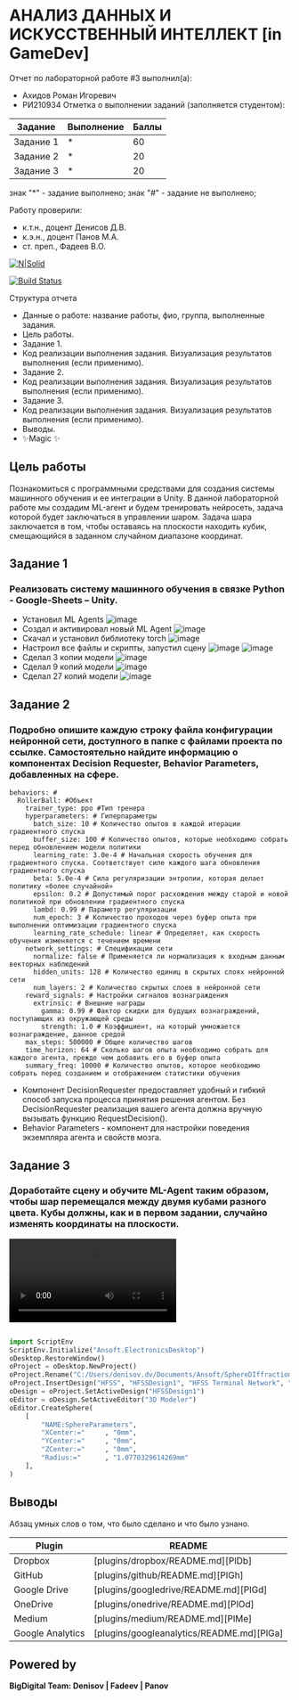 # АНАЛИЗ ДАННЫХ И ИСКУССТВЕННЫЙ ИНТЕЛЛЕКТ [in GameDev]
Отчет по лабораторной работе #3 выполнил(а):
- Ахидов Роман Игоревич
- РИ210934
Отметка о выполнении заданий (заполняется студентом):

| Задание | Выполнение | Баллы |
| ------ | ------ | ------ |
| Задание 1 | * | 60 |
| Задание 2 | * | 20 |
| Задание 3 | * | 20 |

знак "*" - задание выполнено; знак "#" - задание не выполнено;

Работу проверили:
- к.т.н., доцент Денисов Д.В.
- к.э.н., доцент Панов М.А.
- ст. преп., Фадеев В.О.

[![N|Solid](https://cldup.com/dTxpPi9lDf.thumb.png)](https://nodesource.com/products/nsolid)

[![Build Status](https://travis-ci.org/joemccann/dillinger.svg?branch=master)](https://travis-ci.org/joemccann/dillinger)

Структура отчета

- Данные о работе: название работы, фио, группа, выполненные задания.
- Цель работы.
- Задание 1.
- Код реализации выполнения задания. Визуализация результатов выполнения (если применимо).
- Задание 2.
- Код реализации выполнения задания. Визуализация результатов выполнения (если применимо).
- Задание 3.
- Код реализации выполнения задания. Визуализация результатов выполнения (если применимо).
- Выводы.
- ✨Magic ✨

## Цель работы
Познакомиться с программными средствами для создания системы машинного обучения и ее интеграции в Unity.
В данной лабораторной работе мы создадим ML-агент и будем тренировать нейросеть, задача которой будет заключаться в управлении шаром. Задача шара заключается в том, чтобы оставаясь на плоскости находить кубик, смещающийся в заданном случайном диапазоне координат.
## Задание 1
### Реализовать систему машинного обучения в связке Python - Google-Sheets – Unity.
- Установил ML Agents
![image](https://user-images.githubusercontent.com/105049918/200978242-6c8911b9-6e68-4f68-bfb6-8ef4862c9ab9.png)
- Создал и активировал новый ML Agent
![image](https://user-images.githubusercontent.com/105049918/200979224-940480e4-2beb-48b4-a9e6-8f12cbf4e57c.png)
- Скачал и установил библиотеку torch
![image](https://user-images.githubusercontent.com/105049918/200979329-e7104eb1-b292-456d-809f-f4767d80e1c9.png)
- Настроил все файлы и скрипты, запустил сцену
![image](https://user-images.githubusercontent.com/105049918/201990525-27ace069-a489-401f-9327-3eb5bb439abd.png)
![image](https://user-images.githubusercontent.com/105049918/201990636-a3636b24-fd4d-45c5-9a85-c92befc53e07.png)
- Сделал 3 копии модели
![image](https://user-images.githubusercontent.com/105049918/201991317-e5bd6549-ec4c-42e0-83da-244a3632de0c.png)
- Сделал 9 копий модели
![image](https://user-images.githubusercontent.com/105049918/201992146-e4a58120-075e-4e62-af7e-7bae5a98a57e.png)
- Сделал 27 копий модели
![image](https://user-images.githubusercontent.com/105049918/201992908-2713ca1e-8061-41cc-ae4b-2c3524bd9ef3.png)

## Задание 2
### Подробно опишите каждую строку файла конфигурации нейронной сети, доступного в папке с файлами проекта по ссылке. Самостоятельно найдите информацию о компонентах Decision Requester, Behavior Parameters, добавленных на сфере.

```
behaviors: #
  RollerBall: #Объект
    trainer_type: ppo #Тип тренера
    hyperparameters: # Гиперпараметры
      batch_size: 10 # Количество опытов в каждой итерации градиентного спуска
      buffer_size: 100 # Количество опытов, которые необходимо собрать перед обновлением модели политики
      learning_rate: 3.0e-4 # Начальная скорость обучения для градиентного спуска. Соответствует силе каждого шага обновления градиентного спуска
      beta: 5.0e-4 # Сила регуляризации энтропии, которая делает политику «более случайной»
      epsilon: 0.2 # Допустимый порог расхождения между старой и новой политикой при обновлении градиентного спуска
      lambd: 0.99 # Параметр регуляризации
      num_epoch: 3 # Количество проходов через буфер опыта при выполнении оптимизации градиентного спуска
      learning_rate_schedule: linear # Определяет, как скорость обучения изменяется с течением времени
    network_settings: # Спецификации сети
      normalize: false # Применяется ли нормализация к входным данным векторных наблюдений
      hidden_units: 128 # Количество единиц в скрытых слоях нейронной сети
      num_layers: 2 # Количество скрытых слоев в нейронной сети
    reward_signals: # Настройки сигналов вознаграждения
      extrinsic: # Внешние награды
        gamma: 0.99 # Фактор скидки для будущих вознаграждений, поступающих из окружающей среды
        strength: 1.0 # Коэффициент, на который умножается вознаграждение, данное средой
    max_steps: 500000 # Общее количество шагов
    time_horizon: 64 # Сколько шагов опыта необходимо собрать для каждого агента, прежде чем добавить его в буфер опыта
    summary_freq: 10000 # Количество опытов, которое необходимо собрать перед созданием и отображением статистики обучения

```
- Компонент DecisionRequester предоставляет удобный и гибкий способ запуска процесса принятия решения агентом. Без DecisionRequester реализация вашего агента должна вручную вызывать функцию RequestDecision().
- Behavior Parameters - компонент для настройки поведения экземпляра агента и свойств мозга.

## Задание 3
### Доработайте сцену и обучите ML-Agent таким образом, чтобы шар перемещался между двумя кубами разного цвета. Кубы должны, как и в первом задании, случайно изменять координаты на плоскости.
![video](https://user-images.githubusercontent.com/105049918/202019445-1f81d197-8457-41cd-bdb7-097f6a337aa3.mp4)

```py

import ScriptEnv
ScriptEnv.Initialize("Ansoft.ElectronicsDesktop")
oDesktop.RestoreWindow()
oProject = oDesktop.NewProject()
oProject.Rename("C:/Users/denisov.dv/Documents/Ansoft/SphereDIffraction.aedt", True)
oProject.InsertDesign("HFSS", "HFSSDesign1", "HFSS Terminal Network", "")
oDesign = oProject.SetActiveDesign("HFSSDesign1")
oEditor = oDesign.SetActiveEditor("3D Modeler")
oEditor.CreateSphere(
	[
		"NAME:SphereParameters",
		"XCenter:="		, "0mm",
		"YCenter:="		, "0mm",
		"ZCenter:="		, "0mm",
		"Radius:="		, "1.0770329614269mm"
	], 
)

```

## Выводы

Абзац умных слов о том, что было сделано и что было узнано.

| Plugin | README |
| ------ | ------ |
| Dropbox | [plugins/dropbox/README.md][PlDb] |
| GitHub | [plugins/github/README.md][PlGh] |
| Google Drive | [plugins/googledrive/README.md][PlGd] |
| OneDrive | [plugins/onedrive/README.md][PlOd] |
| Medium | [plugins/medium/README.md][PlMe] |
| Google Analytics | [plugins/googleanalytics/README.md][PlGa] |

## Powered by

**BigDigital Team: Denisov | Fadeev | Panov**
